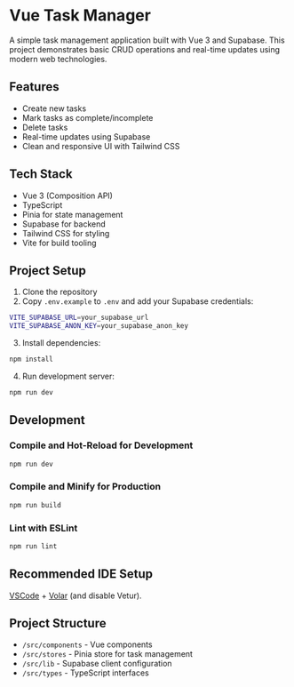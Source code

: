 # Vue Task Manager

A simple task management application built with Vue 3 and Supabase. This project demonstrates basic CRUD operations and real-time updates using modern web technologies.

## Features

- Create new tasks
- Mark tasks as complete/incomplete
- Delete tasks
- Real-time updates using Supabase
- Clean and responsive UI with Tailwind CSS

## Tech Stack

- Vue 3 (Composition API)
- TypeScript
- Pinia for state management
- Supabase for backend
- Tailwind CSS for styling
- Vite for build tooling

## Project Setup

1. Clone the repository
2. Copy `.env.example` to `.env` and add your Supabase credentials:
```sh
VITE_SUPABASE_URL=your_supabase_url
VITE_SUPABASE_ANON_KEY=your_supabase_anon_key
```

3. Install dependencies:
```sh
npm install
```

4. Run development server:
```sh
npm run dev
```

## Development

### Compile and Hot-Reload for Development
```sh
npm run dev
```

### Compile and Minify for Production
```sh
npm run build
```

### Lint with ESLint
```sh
npm run lint
```

## Recommended IDE Setup

[VSCode](https://code.visualstudio.com/) + [Volar](https://marketplace.visualstudio.com/items?itemName=Vue.volar) (and disable Vetur).

## Project Structure

- `/src/components` - Vue components
- `/src/stores` - Pinia store for task management
- `/src/lib` - Supabase client configuration
- `/src/types` - TypeScript interfaces
